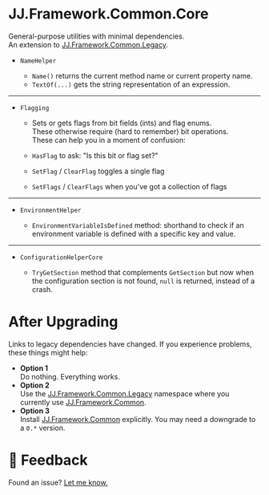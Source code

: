 ﻿JJ.Framework.Common.Core
========================

General-purpose utilities with minimal dependencies.  
An extension to [JJ.Framework.Common.Legacy](https://www.nuget.org/packages/JJ.Framework.Common.Legacy).

- `NameHelper`

    - `Name()` returns the current method name or current property name.
    - `TextOf(...)` gets the string representation of an expression.

-----


- `Flagging`

    - Sets or gets flags from bit fields (ints) and flag enums.  
    These otherwise require (hard to remember) bit operations.  
    These can help you in a moment of confusion:  

    - `HasFlag` to ask: "Is this bit or flag set?"  
    - `SetFlag` / `ClearFlag` toggles a single flag  
    - `SetFlags` / `ClearFlags` when you've got a collection of flags  

-----

- `EnvironmentHelper`

    - `EnvironmentVariableIsDefined` method: shorthand to check if an environment variable is defined with a specific key and value.

-----

- `ConfigurationHelperCore`

    - `TryGetSection` method that complements `GetSection` but now when the configuration section is not found, `null` is returned, instead of a crash.

After Upgrading
===============

Links to legacy dependencies have changed. If you experience problems, these things might help:

- __Option 1__  
  Do nothing. Everything works.
- __Option 2__  
  Use the [JJ.Framework.Common.Legacy](https://www.nuget.org/packages/JJ.Framework.Common.Legacy) namespace where you currently use [JJ.Framework.Common](https://www.nuget.org/packages/JJ.Framework.Common/0.250.3184).
- __Option 3__  
  Install [JJ.Framework.Common](https://www.nuget.org/packages/JJ.Framework.Common/0.250.3184) explicitly. You may need a downgrade to a `0.*` version.


💬 Feedback
============

Found an issue? [Let me know.](https://jjvanzon.github.io/#-how-to-reach-me)